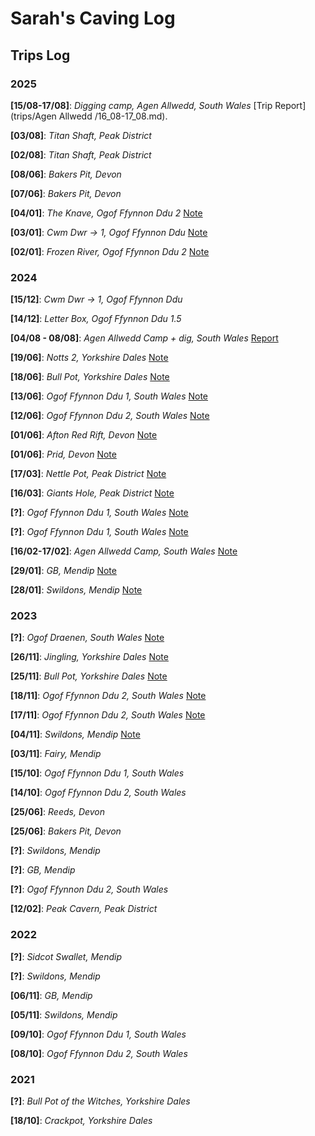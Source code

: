 <!-- Google tag (gtag.js) -->
<script async src="https://www.googletagmanager.com/gtag/js?id=G-FB0MXVVDVV"></script>
<script>
  window.dataLayer = window.dataLayer || [];
  function gtag(){dataLayer.push(arguments);}
  gtag('js', new Date());

  gtag('config', 'G-FB0MXVVDVV');
</script>
<link rel="stylesheet" href="styles.css">

# Sarah's Caving Log

## Trips Log
### 2025

**[15/08-17/08]**: *Digging camp, Agen Allwedd, South Wales*
[Trip Report](trips/Agen Allwedd /16_08-17_08.md).

**[03/08]**: *Titan Shaft, Peak District*

**[02/08]**: *Titan Shaft, Peak District*

**[08/06]**: *Bakers Pit, Devon*

**[07/06]**: *Bakers Pit, Devon*

**[04/01]**: *The Knave, Ogof Ffynnon Ddu 2*
[Note](/trips/2025/New_Year/04_01.md)

**[03/01]**: *Cwm Dwr -> 1, Ogof Ffynnon Ddu* 
[Note](/trips/2025/New_Year/03_01.md)

**[02/01]**: *Frozen River, Ogof Ffynnon Ddu 2* 
[Note](/trips/2025/New_Year/02_01.md)

### 2024

**[15/12]**: *Cwm Dwr -> 1, Ogof Ffynnon Ddu* 

**[14/12]**: *Letter Box, Ogof Ffynnon Ddu 1.5* 

**[04/08 - 08/08]**: *Agen Allwedd Camp + dig, South Wales* 
[Report](/trips/aggy_dig_2024.md)

**[19/06]**: *Notts 2, Yorkshire Dales*
[Note](/trips/notts_2024.md)

**[18/06]**: *Bull Pot, Yorkshire Dales* 
[Note](/trips/bull_pot_2024.md)

**[13/06]**: *Ogof Ffynnon Ddu 1, South Wales* 
[Note](/trips/ofd_13_06_24.md)

**[12/06]**: *Ogof Ffynnon Ddu 2, South Wales* 
[Note](/trips/ofd_12_06_24.md)

**[01/06]**: *Afton Red Rift, Devon* 
[Note](/trips/afton_2024.md)

**[01/06]**: *Prid, Devon* 
[Note](/trips/prid_2024.md)

**[17/03]**: *Nettle Pot, Peak District*
[Note](/trips/nettle_2024.md)

**[16/03]**: *Giants Hole, Peak District*
[Note](/trips/giants_2024.md)

**[?]**: *Ogof Ffynnon Ddu 1, South Wales*
[Note](/trips/knave.md)

**[?]**: *Ogof Ffynnon Ddu 1, South Wales*
[Note](/trips/schecc_ofd_24.md)

**[16/02-17/02]**: *Agen Allwedd Camp, South Wales*
[Note](/trips/aggy_camp_1.md)

**[29/01]**: *GB, Mendip*
[Note](/trips/gb_24.md)

**[28/01]**: *Swildons, Mendip*
[Note](/trips/swildons_24.md)

### 2023
**[?]**: *Ogof Draenen, South Wales*
[Note](/trips/2023/Draenan.md)

**[26/11]**: *Jingling, Yorkshire Dales*
[Note](/trips/2023/jingling.md)

**[25/11]**: *Bull Pot, Yorkshire Dales*
[Note](/trips/2023/bullpot.md)

**[18/11]**: *Ogof Ffynnon Ddu 2, South Wales*
[Note](/trips/2023/ofd2_26.md)

**[17/11]**: *Ogof Ffynnon Ddu 2, South Wales*
[Note](/trips/2023/ofd2_25.md)

**[04/11]**: *Swildons, Mendip*
[Note](/trips/2023/swildons_4.md)

**[03/11]**: *Fairy, Mendip*

**[15/10]**: *Ogof Ffynnon Ddu 1, South Wales*

**[14/10]**: *Ogof Ffynnon Ddu 2, South Wales*

**[25/06]**: *Reeds, Devon*

**[25/06]**: *Bakers Pit, Devon*

**[?]**: *Swildons, Mendip*

**[?]**: *GB, Mendip*

**[?]**: *Ogof Ffynnon Ddu 2, South Wales*

**[12/02]**: *Peak Cavern, Peak District*

### 2022

**[?]**: *Sidcot Swallet, Mendip*

**[?]**: *Swildons, Mendip*

**[06/11]**: *GB, Mendip*

**[05/11]**: *Swildons, Mendip*

**[09/10]**: *Ogof Ffynnon Ddu 1, South Wales*

**[08/10]**: *Ogof Ffynnon Ddu 2, South Wales*

### 2021
**[?]**: *Bull Pot of the Witches, Yorkshire Dales*

**[18/10]**: *Crackpot, Yorkshire Dales*












